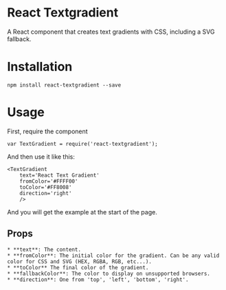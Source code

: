 # React Textgradient

A React component that creates text gradients with CSS, including a SVG fallback.

# Installation

    npm install react-textgradient --save

# Usage

First, require the component

    var TextGradient = require('react-textgradient');

And then use it like this:

    <TextGradient
        text='React Text Gradient'
        fromColor='#FFFF00'
        toColor='#FF8008'
        direction='right'
        />

 And you will get the example at the start of the page.

 ## Props

    * **text**: The content.
    * **fromColor**: The initial color for the gradient. Can be any valid color for CSS and SVG (HEX, RGBA, RGB, etc...).
    * **toColor** The final color of the gradient.
    * **fallbackColor**: The color to display on unsupported browsers.
    * **direction**: One from 'top', 'left', 'bottom', 'right'.